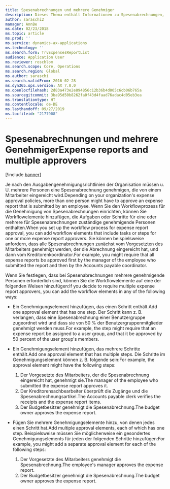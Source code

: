 ```yaml
---
title: Spesenabrechnungen und mehrere Genehmiger
description: Dieses Thema enthält Informationen zu Spesenabrechnungen, für die die Genehmigung von mehr als einer Person erforderlich ist.
author: saraschi2
manager: AnnBe
ms.date: 02/23/2018
ms.topic: article
ms.prod: ''
ms.service: dynamics-ax-applications
ms.technology: ''
ms.search.form: TrvExpensesReportList
audience: Application User
ms.reviewer: roschlom
ms.search.scope: Core, Operations
ms.search.region: Global
ms.author: saraschi
ms.search.validFrom: 2016-02-28
ms.dyn365.ops.version: AX 7.0.0
ms.openlocfilehash: 2d83a473e2e894856c12b36b4d005c6cb06b765a
ms.sourcegitcommit: 3ba95d50b8262fa0f43d4faad76adac4d05eb3ea
ms.translationtype: HT
ms.contentlocale: de-DE
ms.lasthandoff: 09/27/2019
ms.locfileid: "2177908"
---
```

# <a name="expense-reports-and-multiple-approvers"></a><span data-ttu-id="f0c9c-103">Spesenabrechnungen und mehrere Genehmiger</span><span class="sxs-lookup"><span data-stu-id="f0c9c-103">Expense reports and multiple approvers</span></span>

[!include [banner](../includes/banner.md)]

<span data-ttu-id="f0c9c-104">Je nach den Ausgabengenehmigungsrichtlinien der Organisation müssen u. U. mehrere Personen eine Spesenabrechnung genehmigen, die von einem Mitarbeiter eingereicht wird.</span><span class="sxs-lookup"><span data-stu-id="f0c9c-104">Depending on your organization's expense approval policies, more than one person might have to approve an expense report that is submitted by an employee.</span></span> <span data-ttu-id="f0c9c-105">Wenn Sie den Workflowprozess für die Genehmigung von Spesenabrechnungen einrichten, können Sie Workflowelemente hinzufügen, die Aufgaben oder Schritte für eine oder mehrere für Spesenabrechnungen zuständige genehmigende Personen enthalten.</span><span class="sxs-lookup"><span data-stu-id="f0c9c-105">When you set up the workflow process for expense report approval, you can add workflow elements that include tasks or steps for one or more expense report approvers.</span></span> <span data-ttu-id="f0c9c-106">Sie können beispielsweise anfordern, dass alle Spesenabrechnungen zunächst vom Vorgesetzten des Mitarbeiters genehmigt werden, der die Abrechnung eingereicht hat, und dann vom Kreditorenkoordinator.</span><span class="sxs-lookup"><span data-stu-id="f0c9c-106">For example, you might require that all expense reports be approved first by the manager of the employee who submitted the report and then by the Accounts payable coordinator.</span></span>

<span data-ttu-id="f0c9c-107">Wenn Sie festlegen, dass bei Spesenabrechnungen mehrere genehmigende Personen erforderlich sind, können Sie die Workflowelemente auf eine der folgenden Weisen hinzufügen:</span><span class="sxs-lookup"><span data-stu-id="f0c9c-107">If you decide to require multiple expense report approvers, you can add the workflow elements in any of the following ways:</span></span>

- <span data-ttu-id="f0c9c-108">Ein Genehmigungselement hinzufügen, das einen Schritt enthält.</span><span class="sxs-lookup"><span data-stu-id="f0c9c-108">Add one approval element that has one step.</span></span> <span data-ttu-id="f0c9c-109">Der Schritt kann z. B. verlangen, dass eine Spesenabrechnung einer Benutzergruppe zugeordnet wird und dass sie von 50 % der Benutzergruppenmitglieder genehmigt werden muss.</span><span class="sxs-lookup"><span data-stu-id="f0c9c-109">For example, the step might require that an expense report be assigned to a user group, and that it be approved by 50 percent of the user group's members.</span></span>
- <span data-ttu-id="f0c9c-110">Ein Genehmigungselement hinzufügen, das mehrere Schritte enthält.</span><span class="sxs-lookup"><span data-stu-id="f0c9c-110">Add one approval element that has multiple steps.</span></span> <span data-ttu-id="f0c9c-111">Die Schritte im Genehmigungselement können z. B. folgende sein:</span><span class="sxs-lookup"><span data-stu-id="f0c9c-111">For example, the approval element might have the following steps:</span></span>

    1. <span data-ttu-id="f0c9c-112">Der Vorgesetzte des Mitarbeiters, der die Spesenabrechnung eingereicht hat, genehmigt sie.</span><span class="sxs-lookup"><span data-stu-id="f0c9c-112">The manager of the employee who submitted the expense report approves it.</span></span>
    2. <span data-ttu-id="f0c9c-113">Der Kreditorensachbearbeiter überprüft die Zugänge und die Spesenabrechnungsartikel.</span><span class="sxs-lookup"><span data-stu-id="f0c9c-113">The Accounts payable clerk verifies the receipts and the expense report items.</span></span>
    3. <span data-ttu-id="f0c9c-114">Der Budgetbesitzer genehmigt die Spesenabrechnung.</span><span class="sxs-lookup"><span data-stu-id="f0c9c-114">The budget owner approves the expense report.</span></span>

- <span data-ttu-id="f0c9c-115">Fügen Sie mehrere Genehmigungselemente hinzu, von denen jedes einen Schritt hat.</span><span class="sxs-lookup"><span data-stu-id="f0c9c-115">Add multiple approval elements, each of which has one step.</span></span> <span data-ttu-id="f0c9c-116">Beispielsweise müssen Sie möglicherweise ein gesondertes Genehmigungselements für jeden der folgenden Schritte hinzufügen:</span><span class="sxs-lookup"><span data-stu-id="f0c9c-116">For example, you might add a separate approval element for each of the following steps:</span></span>

    1. <span data-ttu-id="f0c9c-117">Der Vorgesetzte des Mitarbeiters genehmigt die Spesenabrechnung.</span><span class="sxs-lookup"><span data-stu-id="f0c9c-117">The employee's manager approves the expense report.</span></span>
    2. <span data-ttu-id="f0c9c-118">Der Budgetbesitzer genehmigt die Spesenabrechnung.</span><span class="sxs-lookup"><span data-stu-id="f0c9c-118">The budget owner approves the expense report.</span></span>
